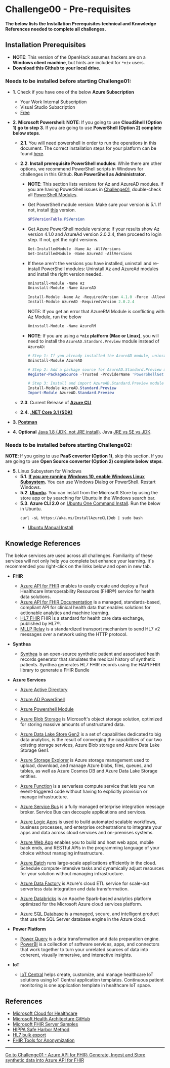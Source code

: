 # Challenge00 - Pre-requisites

#### The below lists the Installation Prerequisites technical and Knowledge References needed to complete all challenges.

## Installation Prerequisites
* **NOTE**: This version of the OpenHack assumes hackers are on a **Windows client machine**, but hints are included for `*nix` users.
* **Download this Github to your local drive.**

### Needs to be installed before starting Challenge01:
* **1**. Check if you have one of the below **Azure Subscription**
   * Your Work Internal Subscription
   * Visual Studio Subscription
   * [Free](https://azure.microsoft.com/en-us/free/)

* **2**. **Microsoft Powershell**: 
**NOTE**: If you going to use **CloudShell (Option 1) go to step 3**. If you are going to use **PowerShell (Option 2) complete below steps**. 

   * **2.1**. You will need powershell in order to run the operations in this document. The correct installation steps for your platform can be found [here](https://docs.microsoft.com/en-us/powershell/scripting/install/installing-powershell?view=powershell-7).

   * **2.2**. **Install prerequisite PowerShell modules**: While there are other options, we recommend PowerShell scripts in Windows for challenges in this Github. **Run PowerShell as Administrator**.
      * **NOTE**: This section lists versions for Az and AzureAD modules. If you are having PowerShell issues in [Challenge01](../Challenge01-AzureAPIforFHIR/ReadMe.md), double-check all [PowerShell Modules](./powershell.txt).
      * Get PowerShell module version: Make sure your version is 5.1. If not, install [this](https://www.microsoft.com/en-us/download/details.aspx?id=54616) version.
         ```powershell
         $PSVersionTable.PSVersion
         ```  
      * Get Azure PowerShell module versions: If your results show Az version 4.1.0 and AzureAd version 2.0.2.4, then proceed to login step. If not, get the right versions.
         ```powershell
         Get-InstalledModule -Name Az -AllVersions
         Get-InstalledModule -Name AzureAd -AllVersions
         ```  

      * If these aren't the versions you have installed, uninstall and re-install PowerShell modules: Uninstall Az and AzureAd modules and install the right version needed. 
         ```powershell
         Uninstall-Module -Name Az
         Uninstall-Module -Name AzureAD
         ```  

         ```powershell
         Install-Module -Name Az -RequiredVersion 4.1.0 -Force -AllowClobber -SkipPublisherCheck
         Install-Module AzureAD -RequiredVersion 2.0.2.4
         ```
         NOTE: If you get an error that AzureRM Module is conflicting with Az Module, run the below
         ```powershell
         Uninstall-Module -Name AzureRM
         ```  

      * **NOTE**: If you are using a **`*nix` platform (Mac or Linux)**, you will need to install the `AzureAD.Standard.Preview` module instead of `AzureAD`:
         ```powershell
         # Step 1: If you already installed the AzureAD module, uninstall it
         Uninstall-Module AzureAD

         # Step 2: Add a package source for AzureAD.Standard.Preview module
         Register-PackageSource -Trusted -ProviderName 'PowerShellGet' -Name 'Posh Test Gallery' -Location https://www.poshtestgallery.com/api/v2/

         # Step 3: Install and import AzureAD.Standard.Preview module
         Install-Module AzureAD.Standard.Preview
         Import-Module AzureAD.Standard.Preview
         ```

   * **2.3**. Current Release of **[Azure CLI](https://docs.microsoft.com/en-us/cli/azure/install-azure-cli-windows?view=azure-cli-latest&tabs=azure-cli)**
   * **2.4**. **[.NET Core 3.1 (SDK)](https://dotnet.microsoft.com/download/dotnet-core/3.1)**

* **3**. **[Postman](https://www.postman.com/downloads/)**

* **4**. **Optional** [Java 1.8 (JDK, not JRE install)](https://www.oracle.com/java/technologies/javase/javase-jdk8-downloads.html). Java [JRE vs SE vs JDK](https://www.java.com/en/download/help/techinfo.html).

### Needs to be installed before starting Challenge02:
**NOTE**: If you going to use **PaaS coverter (Option 1)**, skip this section. If you are going to use **Open Source converter (Option 2) complete below steps**. 
* **5**. Linux Subsystem for Windows
   * **5.1**. **[If you are running Windows 10, enable Windows Linux Subsystem](https://code.visualstudio.com/docs/remote/wsl-tutorial#_enable-wsl).** You can use Windows Dialog or PowerShell. Restart Windows.
   * **5.2**. **[Ubuntu](https://code.visualstudio.com/docs/remote/wsl-tutorial#_install-a-linux-distro).** You can install from the Microsoft Store by using the store app or by searching for Ubuntu in the Windows search bar.
   * **5.3**. **Azure CLI 2.0** on [Ubuntu One Command Install](https://docs.microsoft.com/en-us/cli/azure/install-azure-cli-apt?view=azure-cli-latest#install-with-one-command). Run the below in Ubuntu.
      ```
      curl -sL https://aka.ms/InstallAzureCLIDeb | sudo bash
      ```
      * [Ubuntu Manual Install](https://docs.microsoft.com/en-us/cli/azure/install-azure-cli-apt?view=azure-cli-latest#manual-install-instructions)

## Knowledge References
The below services are used across all challenges. Familiarity of these services will not only help you complete but enhance your learning. It's recommended you right-click on the links below and open in new tab.

* **FHIR**
   * [Azure API for FHIR](https://azure.microsoft.com/en-us/services/azure-api-for-fhir/) enables to easily create and deploy a Fast Healthcare Interoperability Resources (FHIR®) service for health data solutions.
   * [Azure API for FHIR Documentation](https://docs.microsoft.com/en-us/azure/healthcare-apis/) is a managed, standards-based, compliant API for clinical health data that enables solutions for actionable analytics and machine learning.
   * [HL7 FHIR](https://hl7.org/fhir/) FHIR is a standard for health care data exchange, published by HL7®.
   * [MLLP Relay](https://hapifhir.github.io/hapi-hl7v2/hapi-hl7overhttp/specification.html) is a standardized transport mechanism to send HL7 v2 messages over a network using the HTTP protocol.

* **Synthea**
   * [Synthea](https://github.com/synthetichealth/synthea) is an open-source synthetic patient and associated health records generator that simulates the medical history of synthetic patients. Synthea generates HL7 FHIR records using the HAPI FHIR library to generate a FHIR Bundle

* **Azure Services**
   * [Azure Active Directory](https://docs.microsoft.com/en-us/azure/active-directory/)
   * [Azure AD PowerShell](https://docs.microsoft.com/en-us/powershell/azure/active-directory/install-adv2?view=azureadps-2.0)
   * [Azure Powershell Module](https://docs.microsoft.com/en-us/powershell/azure/install-az-ps?view=azps-4.5.0)

   * [Azure Blob Storage](https://docs.microsoft.com/en-us/azure/storage/blobs/storage-blobs-introduction) is Microsoft's object storage solution, optimized for storing massive amounts of unstructured data. 
   * [Azure Data Lake Store Gen2](https://docs.microsoft.com/en-us/azure/storage/blobs/data-lake-storage-introduction) is a set of capabilities dedicated to big data analytics, is the result of converging the capabilities of our two existing storage services, Azure Blob storage and Azure Data Lake Storage Gen1.
   * [Azure Storage Explorer](https://azure.microsoft.com/en-us/features/storage-explorer/) is Azure storage management used to upload, download, and manage Azure blobs, files, queues, and tables, as well as Azure Cosmos DB and Azure Data Lake Storage entities.
   * [Azure Function](https://docs.microsoft.com/en-us/azure/azure-functions/) is a serverless compute service that lets you run event-triggered code without having to explicitly provision or manage infrastructure.
   * [Azure Service Bus](https://docs.microsoft.com/en-us/azure/service-bus-messaging/service-bus-messaging-overview) is a fully managed enterprise integration message broker. Service Bus can decouple applications and services. 
   * [Azure Logic Apps](https://docs.microsoft.com/en-us/azure/logic-apps/) is used to build automated scalable workflows, business processes, and enterprise orchestrations to integrate your apps and data across cloud services and on-premises systems.
   * [Azure Web App](https://docs.microsoft.com/en-us/azure/app-service/) enables you to build and host web apps, mobile back ends, and RESTful APIs in the programming language of your choice without managing infrastructure.
   * [Azure Batch](https://docs.microsoft.com/en-us/azure/batch/) runs large-scale applications efficiently in the cloud. Schedule compute-intensive tasks and dynamically adjust resources for your solution without managing infrastructure.
   * [Azure Data Factory](https://docs.microsoft.com/en-us/azure/data-factory/)  is Azure's cloud ETL service for scale-out serverless data integration and data transformation.
   * [Azure Databricks](https://docs.microsoft.com/en-us/azure/databricks/scenarios/what-is-azure-databricks) is an Apache Spark-based analytics platform optimized for the Microsoft Azure cloud services platform. 
   * [Azure SQL Database](https://docs.microsoft.com/en-us/azure/azure-sql/) is a managed, secure, and intelligent product that use the SQL Server database engine in the Azure cloud.

* **Power Platform**
   * [Power Query](https://docs.microsoft.com/en-us/power-query/power-query-what-is-power-query) is a data transformation and data preparation engine. 
   * [PowerBI](https://docs.microsoft.com/en-us/power-bi/fundamentals/power-bi-overview) is a collection of software services, apps, and connectors that work together to turn your unrelated sources of data into coherent, visually immersive, and interactive insights.

* **IoT**
   * [IoT Central](https://docs.microsoft.com/en-us/azure/iot-central/healthcare/concept-continuous-patient-monitoring-architecture) helps create, customize, and manage healthcare IoT solutions using IoT Central application templates. Continuous patient monitoring is one application template in healthcare IoT space.

## References
* [Microsoft Cloud for Healthcare](https://www.microsoft.com/en-us/industry/health/microsoft-cloud-for-healthcare)
* [Microsoft Health Architecture GitHub](https://github.com/microsoft/health-architectures)
* [Microsoft FHIR Server Samples](https://github.com/microsoft/fhir-server-samples)
* [HIPPA Safe Harbor Method](https://www.hhs.gov/hipaa/for-professionals/privacy/special-topics/de-identification/index.html)
* [HL7 bulk export](https://hl7.org/Fhir/uv/bulkdata/export/index.html)
* [FHIR Tools for Anonymization](https://github.com/microsoft/FHIR-Tools-for-Anonymization)

***

[Go to Challenge01 - Azure API for FHIR: Generate, Ingest and Store synthetic data into Azure API for FHIR](../Challenge01-AzureAPIforFHIR/ReadMe.md)
